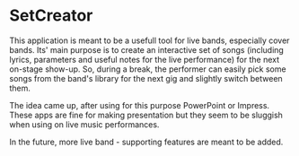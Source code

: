 # SetCreator

This application is meant to be a usefull tool for live bands, especially cover bands.
Its' main purpose is to create an interactive set of songs (including lyrics, parameters and useful notes for the live performance) for the next on-stage show-up. So, during a break, the performer can easily pick some songs from the band's library for the next gig and slightly switch between them.

The idea came up, after using for this purpose PowerPoint or Impress. These apps are fine for making presentation but they seem to be sluggish when using on live music performances.

In the future, more live band - supporting features are meant to be added.
